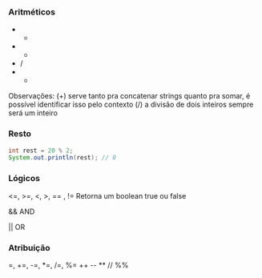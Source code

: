### Aritméticos
- +
- -
- /
- *

Observações:
(+) serve tanto pra concatenar strings quanto pra somar, é possível identificar isso pelo contexto
(/) a divisão de dois inteiros sempre será um inteiro

### Resto
```java
int rest = 20 % 2;  
System.out.println(rest); // 0
```

### Lógicos
<=, >=, <, >, == , !=
Retorna um boolean true ou false

&& AND

|| OR

### Atribuição
=, +=, -=, *=, /=, %=
++ -- ** // %%
